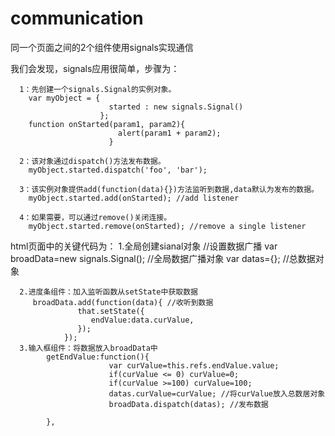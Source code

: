 # communication
同一个页面之间的2个组件使用signals实现通信

我们会发现，signals应用很简单，步骤为：

      1：先创建一个signals.Signal的实例对象。
        var myObject = {
                          started : new signals.Signal()
                        };
        function onStarted(param1, param2){
                            alert(param1 + param2);
                          }

      2：该对象通过dispatch()方法发布数据。
        myObject.started.dispatch('foo', 'bar');

      3：该实例对象提供add(function(data){})方法监听到数据,data默认为发布的数据。
        myObject.started.add(onStarted); //add listener

      4：如果需要，可以通过remove()关闭连接。
        myObject.started.remove(onStarted); //remove a single listener
        

 html页面中的关键代码为：
      1.全局创建sianal对象
         //设置数据广播
         var broadData=new signals.Signal(); //全局数据广播对象
         var datas={};  //总数据对象 
         
      2.进度条组件：加入监听函数从setState中获取数据
         broadData.add(function(data){ //收听到数据
                   that.setState({
                      endValue:data.curValue,
                   });
                });
      3.输入框组件：将数据放入broadData中    
            getEndValue:function(){
                          var curValue=this.refs.endValue.value;
                          if(curValue <= 0) curValue=0;
                          if(curValue >=100) curValue=100;
                          datas.curValue=curValue; //将curValue放入总数居对象
                          broadData.dispatch(datas); //发布数据
                         
            },
      
